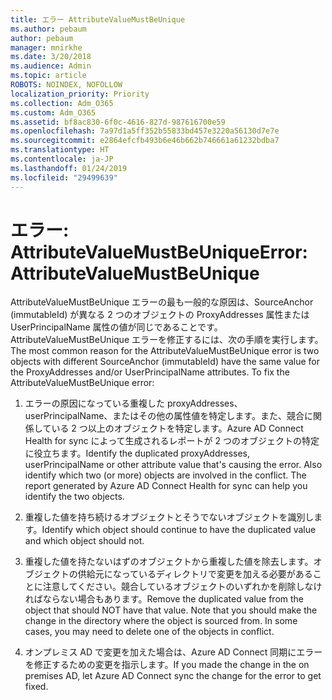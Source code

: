 ```yaml
---
title: エラー AttributeValueMustBeUnique
ms.author: pebaum
author: pebaum
manager: mnirkhe
ms.date: 3/20/2018
ms.audience: Admin
ms.topic: article
ROBOTS: NOINDEX, NOFOLLOW
localization_priority: Priority
ms.collection: Adm_O365
ms.custom: Adm_O365
ms.assetid: bf8ac830-6f0c-4616-827d-987616700e59
ms.openlocfilehash: 7a97d1a5ff352b55833bd457e3220a56130d7e7e
ms.sourcegitcommit: e2864efcfb493b6e46b662b746661a61232bdba7
ms.translationtype: HT
ms.contentlocale: ja-JP
ms.lasthandoff: 01/24/2019
ms.locfileid: "29499639"
---
```

# <a name="error-attributevaluemustbeunique"></a><span data-ttu-id="ceb15-102">エラー: AttributeValueMustBeUnique</span><span class="sxs-lookup"><span data-stu-id="ceb15-102">Error: AttributeValueMustBeUnique</span></span>

<span data-ttu-id="ceb15-p101">AttributeValueMustBeUnique エラーの最も一般的な原因は、SourceAnchor (immutableId) が異なる 2 つのオブジェクトの ProxyAddresses 属性または UserPrincipalName 属性の値が同じであることです。AttributeValueMustBeUnique エラーを修正するには、次の手順を実行します。</span><span class="sxs-lookup"><span data-stu-id="ceb15-p101">The most common reason for the AttributeValueMustBeUnique error is two objects with different SourceAnchor (immutableId) have the same value for the ProxyAddresses and/or UserPrincipalName attributes. To fix the AttributeValueMustBeUnique error:</span></span>
  
1. <span data-ttu-id="ceb15-p102">エラーの原因になっている重複した proxyAddresses、userPrincipalName、またはその他の属性値を特定します。また、競合に関係している 2 つ以上のオブジェクトを特定します。Azure AD Connect Health for sync によって生成されるレポートが 2 つのオブジェクトの特定に役立ちます。</span><span class="sxs-lookup"><span data-stu-id="ceb15-p102">Identify the duplicated proxyAddresses, userPrincipalName or other attribute value that's causing the error. Also identify which two (or more) objects are involved in the conflict. The report generated by Azure AD Connect Health for sync can help you identify the two objects.</span></span>
    
2. <span data-ttu-id="ceb15-108">重複した値を持ち続けるオブジェクトとそうでないオブジェクトを識別します。</span><span class="sxs-lookup"><span data-stu-id="ceb15-108">Identify which object should continue to have the duplicated value and which object should not.</span></span>
    
3. <span data-ttu-id="ceb15-p103">重複した値を持たないはずのオブジェクトから重複した値を除去します。オブジェクトの供給元になっているディレクトリで変更を加える必要があることに注意してください。競合しているオブジェクトのいずれかを削除しなければならない場合もあります。</span><span class="sxs-lookup"><span data-stu-id="ceb15-p103">Remove the duplicated value from the object that should NOT have that value. Note that you should make the change in the directory where the object is sourced from. In some cases, you may need to delete one of the objects in conflict.</span></span>
    
4. <span data-ttu-id="ceb15-112">オンプレミス AD で変更を加えた場合は、Azure AD Connect 同期にエラーを修正するための変更を指示します。</span><span class="sxs-lookup"><span data-stu-id="ceb15-112">If you made the change in the on premises AD, let Azure AD Connect sync the change for the error to get fixed.</span></span>
    

